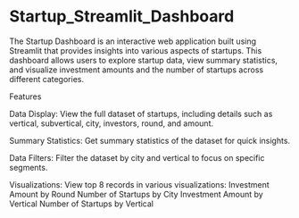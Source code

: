 # Startup_Streamlit_Dashboard
The Startup Dashboard is an interactive web application built using Streamlit that provides insights into various aspects of startups. This dashboard allows users to explore startup data, view summary statistics, and visualize investment amounts and the number of startups across different categories.

Features

Data Display: View the full dataset of startups, including details such as vertical, subvertical, city, investors, round, and amount.

Summary Statistics: Get summary statistics of the dataset for quick insights.

Data Filters: Filter the dataset by city and vertical to focus on specific segments.

Visualizations: View top 8 records in various visualizations:
Investment Amount by Round
Number of Startups by City
Investment Amount by Vertical
Number of Startups by Vertical
